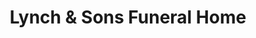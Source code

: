 ---
title: "Lynch & Sons Funeral Home"
url: /walled-lake/lynch-and-sons-funeral-home/
shop: funeral directors
---